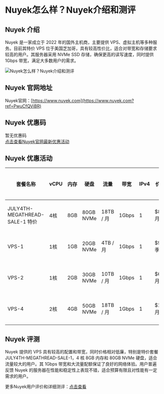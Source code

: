 # Nuyek怎么样？Nuyek介绍和测评

## Nuyek 介绍
Nuyek 是一家成立于 2022 年的国外主机商，主要提供 VPS、虚拟主机等多种服务。目前其特价 VPS 位于美国芝加哥，具有较高性价比，适合对带宽和存储要求较高的用户。其服务器采用 NVMe SSD 存储，确保更高的读写速度，同时提供 1Gbps 带宽，满足大多数用户的需求。

![Nuyek怎么样？Nuyek介绍和测评](https://github.com/user-attachments/assets/49abcc17-53c4-4139-86b0-0e50fe202e56)

## Nuyek 官网地址
Nuyek官网：[https://www.nuyek.com](https://www.nuyek.com?ref=PwuCfQViBR)

## Nuyek 优惠码
暂无优惠码  
[点击查看Nuyek官网最新优惠活动](https://www.nuyek.com?ref=PwuCfQViBR)

## Nuyek 优惠活动

| 套餐名称                         | vCPU  | 内存  | 硬盘         | 流量            | 带宽   | IPv4 | 价格       | 购买链接                                                                                                     |
|----------------------------------|-------|-------|--------------|-----------------|--------|------|------------|--------------------------------------------------------------------------------------------------------------|
| JULY4TH-MEGATHREAD-SALE-1 特价    | 4核   | 8GB   | 80GB NVMe    | 18TB / 月       | 1Gbps  | 1    | $8/月      | [购买链接](https://www.nuyek.com?ref=PwuCfQViBR)                                                             |
| VPS-1                            | 1核   | 1GB   | 20GB NVMe    | 4TB / 月        | 1Gbps  | 1    | $9/季      | [购买链接](https://www.nuyek.com?ref=PwuCfQViBR)                                                              |
| VPS-2                            | 1核   | 2GB   | 30GB NVMe    | 10TB / 月       | 1Gbps  | 1    | $6/月      | [购买链接](https://www.nuyek.com?ref=PwuCfQViBR)                                                              |
| VPS-4                            | 2核   | 4GB   | 50GB NVMe    | 18TB / 月       | 1Gbps  | 1    | $12/月     | [购买链接](https://www.nuyek.com?ref=PwuCfQViBR)                                                              |

## Nuyek 评测
Nuyek 提供的 VPS 具有较高的配置和带宽，同时价格相对低廉，特别是特价套餐 JULY4TH-MEGATHREAD-SALE-1，4 核 8GB 内存和 80GB NVMe 硬盘，适合流量较大的用户。其 1Gbps 带宽和大流量配额保证了良好的网络体验。用户普遍反馈 Nuyek 的服务器在性能和稳定性上表现不错，适合预算有限且对性能有一定需求的用户。

更多Nuyek用户评价和详细测评：[点击查看](https://www.nuyek.com?ref=PwuCfQViBR)

